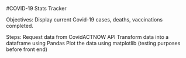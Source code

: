 #COVID-19 Stats Tracker

Objectives:
Display current Covid-19 cases, deaths, vaccinations completed.

Steps:
Request data from CovidACTNOW API
Transform data into a dataframe using Pandas
Plot the data using matplotlib (testing purposes before front end)
